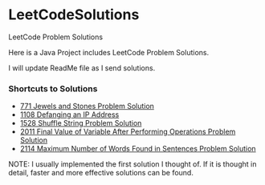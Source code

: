 # LeetCodeSolutions
LeetCode Problem Solutions

Here is a Java Project includes LeetCode Problem Solutions.

I will update ReadMe file as I send solutions.

### Shortcuts to Solutions

- [771 Jewels and Stones Problem Solution](https://github.com/alperderya/LeetCodeSolutions/blob/master/src/main/java/com/aderya/leetcode/Solution_771.java "Click")
- [1108 Defanging an IP Address](https://github.com/alperderya/LeetCodeSolutions/blob/master/src/main/java/com/aderya/leetcode/Solution_1108.java "Click")
- [1528 Shuffle String Problem Solution](https://github.com/alperderya/LeetCodeSolutions/blob/master/src/main/java/com/aderya/leetcode/Solution_1528.java "Click")
- [2011 Final Value of Variable After Performing Operations Problem Solution](https://github.com/alperderya/LeetCodeSolutions/blob/master/src/main/java/com/aderya/leetcode/Solution_2011.java "Click")
- [2114 Maximum Number of Words Found in Sentences Problem Solution](https://github.com/alperderya/LeetCodeSolutions/blob/master/src/main/java/com/aderya/leetcode/Solution_2114.java "Click")


NOTE: I usually implemented the first solution I thought of. If it is thought in detail, faster and more effective solutions can be found. 
